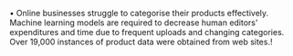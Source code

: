 •	Online businesses struggle to categorise their products effectively. Machine learning models are required to decrease human editors' expenditures and time due to frequent uploads and changing categories. Over 19,000 instances of product data were obtained from web sites.!
